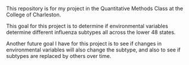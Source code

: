 This repository is for my project in the Quantitative Methods Class at the College of Charleston.

This goal for this project is to determine if environmental variables determine different influenza subtypes all across the lower 48 states.  

Another future goal I have for this project is to see if changes in environmental variables will also change the subtype, and also to see if subtypes are replaced by others over time.


